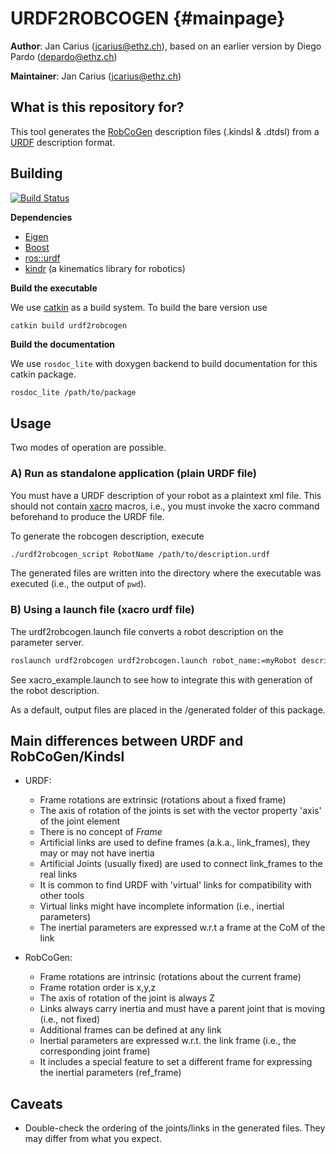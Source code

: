 # URDF2ROBCOGEN {#mainpage}

**Author**: Jan Carius (jcarius@ethz.ch), based on an earlier version by Diego Pardo (depardo@ethz.ch)<br>

**Maintainer**: Jan Carius (jcarius@ethz.ch)

## What is this repository for?

This tool generates the [RobCoGen](https://robcogenteam.bitbucket.io/) description files (.kindsl & .dtdsl) from a [URDF](http://wiki.ros.org/urdf) description format.

## Building
[![Build Status](https://ci.leggedrobotics.com/buildStatus/icon?job=github_leggedrobotics/urdf2robcogen/master)](https://ci.leggedrobotics.com/job/github_leggedrobotics/job/urdf2robcogen/job/master/)

**Dependencies**

* [Eigen](http://eigen.tuxfamily.org)
* [Boost](https://www.boost.org/)
* [ros::urdf](http://wiki.ros.org/urdf)
* [kindr](https://github.com/ethz-asl/kindr) (a kinematics library for robotics)

**Build the executable**

We use [catkin](http://wiki.ros.org/catkin) as a build system.
To build the bare version use
```bash
catkin build urdf2robcogen
```

**Build the documentation**

We use `rosdoc_lite` with doxygen backend to build documentation for this catkin package.
```base
rosdoc_lite /path/to/package
```


## Usage

Two modes of operation are possible.

### A) Run as standalone application (plain URDF file)
You must have a URDF description of your robot as a plaintext xml file.
This should not contain [xacro](http://wiki.ros.org/xacro) macros, i.e., you must invoke the xacro command beforehand to produce the URDF file.

To generate the robcogen description, execute
```bash
./urdf2robcogen_script RobotName /path/to/description.urdf
```

The generated files are written into the directory where the executable was executed (i.e., the output of `pwd`).

### B) Using a launch file (xacro urdf file)
The urdf2robcogen.launch file converts a robot description on the parameter server.

```bash
roslaunch urdf2robcogen urdf2robcogen.launch robot_name:=myRobot description_name:=robot_description
```

See xacro_example.launch to see how to integrate this with generation of the robot description.

As a default, output files are placed in the /generated folder of this package.

## Main differences between URDF and RobCoGen/Kindsl ##

+ URDF:
  * Frame rotations are extrinsic (rotations about a fixed frame)
  * The axis of rotation of the joints is set with the vector property 'axis' of the joint element
  * There is no concept of *Frame*
  * Artificial links are used to define frames (a.k.a., link\_frames), they may or may not have inertia
  * Artificial Joints (usually fixed) are used to connect link\_frames to the real links
  * It is common to find URDF with 'virtual' links for compatibility with other tools
  * Virtual links might have incomplete information (i.e., inertial parameters)
  * The inertial parameters are expressed w.r.t a frame at the CoM of the link


+ RobCoGen:
  * Frame rotations are intrinsic (rotations about the current frame)
  * Frame rotation order is x,y,z
  * The axis of rotation of the joint is always Z
  * Links always carry inertia and must have a parent joint that is moving (i.e., not fixed)
  * Additional frames can be defined at any link
  * Inertial parameters are expressed w.r.t. the link frame (i.e., the corresponding joint frame)
  * It includes a special feature to set a different frame for expressing the inertial parameters (ref\_frame)


## Caveats
* Double-check the ordering of the joints/links in the generated files. They may differ from what you expect.
